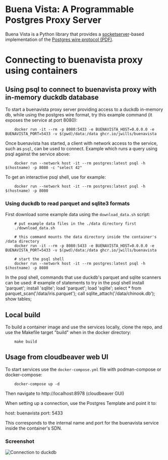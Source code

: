 # Buena Vista: A Programmable Postgres Proxy Server

Buena Vista is a Python library that provides a [socketserver](https://docs.python.org/3/library/socketserver.html)-based implementation
of the [Postgres wire protocol (PDF)](https://beta.pgcon.org/2014/schedule/attachments/330_postgres-for-the-wire.pdf).

# Connecting to buenavista proxy using containers

## Using psql to connect to buenavista proxy with in-memory duckdb database

To start a buenavista proxy server providing access to a duckdb in-memory db, while using the postgres wire format, try this example command (it exposes the service at port 8080):

    	docker run -it --rm -p 8080:5433 -e BUENAVISTA_HOST=0.0.0.0 -e BUENAVISTA_PORT=5433 -v $(pwd)/data:/data ghcr.io/jwills/buenavista

Once buenavista has started, a client with network access to the service, such as `psql`, can be used to connect. Example which runs a query using psql against the service above:

    	docker run --network host -it --rm postgres:latest psql -h $(hostname) -p 8080 -c "select 42"


To get an interactive psql shell, use for example:

    	docker run --network host -it --rm postgres:latest psql -h $(hostname) -p 8080

### Using duckdb to read parquet and sqlite3 formats

First download some example data using the `download_data.sh` script:

    	# put example data files in the ./data directory first
    	./download_data.sh

    	# this command mounts the data directory inside the container's /data directory
    	docker run -it --rm -p 8080:5433 -e BUENAVISTA_HOST=0.0.0.0 -e BUENAVISTA_PORT=5433 -v $(pwd)/data:/data ghcr.io/jwills/buenavista

    	# start the psql shell
    	docker run --network host -it --rm postgres:latest psql -h $(hostname) -p 8080

In the psql shell, commands that use duckdb's parquet and sqlite scanners can be used: # example of statements to try in the psql shell
install 'parquet';
install 'sqlite';
load 'parquet';
load 'sqlite';
select \* from parquet_scan('/data/iris.parquet');
call sqlite_attach('/data/chinook.db');
show tables;

## Local build

To build a container image and use the services locally, clone the repo, and use the Makefile target "build" when in the docker directory:

    	make build

## Usage from cloudbeaver web UI

To start services use the `docker-compose.yml` file with podman-compose or docker-compose:

    	docker-compose up -d

Then navigate to http://localhost:8978 (cloudbeaver GUI)

When setting up a connection, use the Postgres Template and point it to:

host: buenavista
port: 5433

This corresponds to the internal name and port for the buenavista service inside the container's SDN.

### Screenshot

![Connection to duckdb](connection.png)
